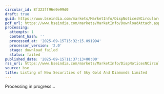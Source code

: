```yaml
---
circular_id: 8f323ff96e0e99d0
draft: true
guid: https://www.bseindia.com/markets/MarketInfo/DispNoticesNCirculars.aspx?Noticeid={3CBCFA2A-2A8B-499C-92A4-605D38B8C6F9}&noticeno=20250915-27&dt=09/15/2025&icount=27&totcount=66&flag=0
pdf_url: https://www.bseindia.com/markets/MarketInfo/DownloadAttach.aspx?id=20250915-27&attachedId=
processing:
  attempts: 1
  content_hash: ''
  processed_at: '2025-09-15T15:32:15.091994'
  processor_version: '2.0'
  stage: download_failed
  status: failed
published_date: '2025-09-15T11:37:13+00:00'
rss_url: https://www.bseindia.com/markets/MarketInfo/DispNoticesNCirculars.aspx?Noticeid={3CBCFA2A-2A8B-499C-92A4-605D38B8C6F9}&noticeno=20250915-27&dt=09/15/2025&icount=27&totcount=66&flag=0
source: bse
title: Listing of New Securities of Sky Gold And Diamonds Limited
---
```


Processing in progress...